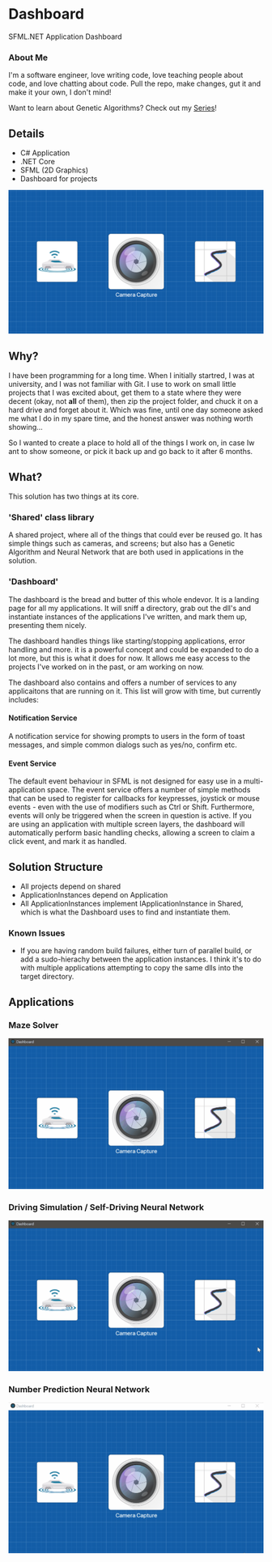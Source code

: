 # Dashboard
SFML.NET Application Dashboard

### About Me
I'm a software engineer, love writing code, love teaching people about code, and love chatting about code. Pull the repo, make changes, gut it and make it your own, I don't mind!

Want to learn about Genetic Algorithms? Check out my [Series](https://www.youtube.com/channel/UCzvWh64GQm_OfkJXyYo7whQ?)!


## Details
- C# Application
- .NET Core
- SFML (2D Graphics)
- Dashboard for projects

![Dashboard](Sample.PNG)

## Why?
I have been programming for a long time. When I initially startred, I was at university, and I was not familiar with Git. I use to work on small little projects that I was excited about, get them to a state where they were decent (okay, not <strong>all</strong> of them), then zip the project folder, and chuck it on a hard drive and forget about it. Which was fine, until one day someone asked me what I do in my spare time, and the honest answer was nothing worth showing... 

So I wanted to create a place to hold all of the things I work on, in case Iw ant to show someone, or pick it back up and go back to it after 6 months.

## What?
This solution has two things at its core. 

### 'Shared' class library
A shared project, where all of the things that could ever be reused go. It has simple things such as cameras, and screens; but also has a Genetic Algorithm and Neural Network that are both used in applications in the solution. 

### 'Dashboard'
The dashboard is the bread and butter of this whole endevor. It is a landing page for all my applications. It will sniff a directory, grab out the dll's and instantiate instances of the applications I've written, and mark them up, presenting them nicely.

The dashboard handles things like starting/stopping applications, error handling and more. it is a powerful concept and could be expanded to do a lot more, but this is what it does for now. It allows me easy access to the projects I've worked on in the past, or am working on now.

The dashboard also contains and offers a number of services to any applicaitons that are running on it. This list will grow with time, but currently includes:

#### Notification Service
A notification service for showing prompts to users in the form of toast messages, and simple common dialogs such as yes/no, confirm etc.

#### Event Service
The default event behaviour in SFML is not designed for easy use in a multi-application space. The event service offers a number of simple methods that can be used to register for callbacks for keypresses, joystick or mouse events - even with the use of modifiers such as Ctrl or Shift. Furthermore, events will only be triggered when the screen in question is active. If you are using an application with multiple screen layers, the dashboard will automatically perform basic handling checks, allowing a screen to claim a click event, and mark it as handled.

## Solution Structure
- All projects depend on shared
- ApplicationInstances depend on Application
- All ApplicationInstances implement IApplicationInstance in Shared, which is what the Dashboard uses to find and instantiate them.

### Known Issues
- If you are having random build failures, either turn of parallel build, or add a sudo-hierachy between the application instances. I think it's to do with multiple applications attempting to copy the same dlls into the target directory.

## Applications

### Maze Solver
![Maze Solver](/Samples/MazeSolver.gif)

### Driving Simulation / Self-Driving Neural Network

![Simulation](/Samples/DrivingSample.gif)

### Number Prediction Neural Network

![Number Prediction](/Samples/NumberPredictionSample.gif)